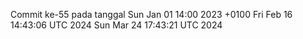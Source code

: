 Commit ke-55 pada tanggal Sun Jan 01 14:00 2023 +0100
Fri Feb 16 14:43:06 UTC 2024
Sun Mar 24 17:43:21 UTC 2024
